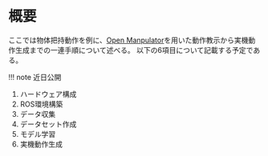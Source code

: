 # 概要

ここでは物体把持動作を例に、[Open Manpulator](https://emanual.robotis.com/docs/en/platform/openmanipulator_x/overview/)を用いた動作教示から実機動作生成までの一連手順について述べる。
以下の6項目について記載する予定である。

!!! note
    近日公開


1. ハードウェア構成
2. ROS環境構築
3. データ収集
4. データセット作成
5. モデル学習
6. 実機動作生成


<!-- ![動作教示例](img/om_teach.webp){: .center}
1. ハードウェア構成
2. ROS環境構築
3. データ収集
4. データセット作成
5. モデル学習
6. 実機動作生成
-->


